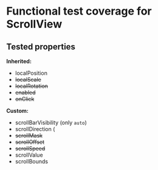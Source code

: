 # Functional test coverage for ScrollView
## Tested properties

**Inherited:**
- localPosition
- ~~localScale~~
- ~~localRotation~~
- ~~enabled~~
- ~~onClick~~

**Custom:**
- scrollBarVisibility (only `auto`)
- scrollDirection (
- ~~scrollMask~~
- ~~scrollOffset~~
- ~~scrollSpeed~~
- scrollValue
- scrollBounds
